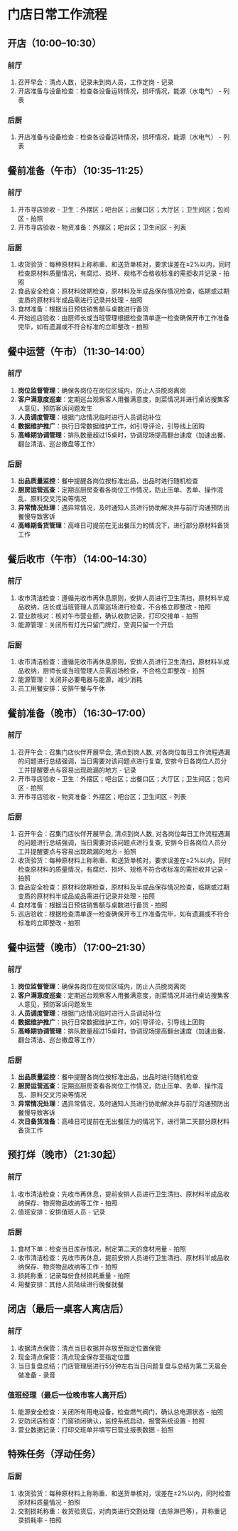 # 门店日常工作流程

## 开店（10:00–10:30）

### 前厅
1. 召开早会：清点人数，记录未到岗人员，工作定岗 - 记录
2. 开店准备与设备检查：检查各设备运转情况，损坏情况，能源（水电气） - 列表

### 后厨
1. 开店准备与设备检查：检查各设备运转情况，损坏情况，能源（水电气） - 列表


## 餐前准备（午市）（10:35–11:25）

### 前厅
1. 开市寻店验收 - 卫生：外摆区；吧台区；出餐口区；大厅区；卫生间区；包间区 - 拍照
2. 开市寻店验收 - 物资准备：外摆区；吧台区；卫生间区 - 列表

### 后厨
1. 收货验货：每种原材料上称称重、和送货单核对，要求误差在±2%以内，同时检查原材料质量情况，有腐烂、损坏、规格不合格收标准的需拒收并记录 - 拍照
2. 食品安全检查：原材料效期检查，原材料及半成品保存情况检查，临期或过期变质的原材料半成品需进行记录并处理 - 拍照
3. 食材准备：根据当日预估销售额与桌数进行备货
4. 开始巡店验收：由厨师长或当班管理根据检查清单逐一检查确保开市工作准备完毕，如有遗漏或不符合标准的立即整改 - 拍照

## 餐中运营（午市）（11:30–14:00）

### 前厅
1. **岗位监督管理**：确保各岗位在岗位区域内，防止人员脱岗离岗
2. **客户满意度巡查**：定期巡台观察客人用餐满意度，剖菜情况并进行桌访搜集客人意见，预防客诉问题发生
3. **人员调度管理**：根据门店情况临时进行人员调动补位
4. **数据维护推广**：执行日常数据维护工作，如引导评论，引导线上团购
5. **高峰期协调管理**：排队数量超过15桌时，协调现场提高翻台速度（加速出餐、翻台清洁、巡台撤盘等工作）

### 后厨
1. **出品质量监控**：餐中提醒各岗位按标准出品，出品时进行随机检查
2. **厨房运营巡查**：定期巡厨房查看各岗位工作情况，防止压单、丢单、操作混乱、原料交叉污染等情况 
3. **异常情况处理**：遇异常情况，及时通知人员进行协助解决并与前厅沟通预防出餐慢导致客诉
4. **高峰期备货管理**：高峰日可提前在无出餐压力的情况下，进行部分原材料备货工作

## 餐后收市（午市）（14:00–14:30）

### 前厅
1. 收市清洁检查：遵循先收市再休息原则，安排人员进行卫生清扫，原材料半成品收纳，店长或当班管理人员需巡场进行检查，不合格立即整改 - 拍照
2. 营业款核对：核对午市营业额，确认收款记录，打印交接单 - 拍照
3. 能源管理：关闭所有灯光只留门牌灯，空调只留一个开启

### 后厨
1. 收市清洁检查：遵循先收市再休息原则，安排人员进行卫生清扫，原材料半成品收纳，厨师长或当班管理人员需巡场检查，不合格立即整改 - 拍照
2. 能源管理：关闭非必要电器与能源，减少消耗 
3. 员工用餐安排：安排午餐与午休

## 餐前准备（晚市）（16:30–17:00）

### 前厅
1. 召开午会：召集门店伙伴开展早会, 清点到岗人数, 对各岗位每日工作流程遇漏的问题进行总结强调，当日需要对该问题点进行复查, 安排今日各岗位人员分工并提醒要点与容易出现疏漏的地方 - 记录
2. 开市寻店验收 - 卫生：外摆区；吧台区；出餐口区；大厅区；卫生间区；包间区 - 拍照
3. 开市寻店验收 - 物资准备：外摆区；吧台区；卫生间区 - 列表

### 后厨
1. 召开午会：召集门店伙伴开展早会, 清点到岗人数, 对各岗位每日工作流程遇漏的问题进行总结强调，当日需要对该问题点进行复查, 安排今日各岗位人员分工并提醒要点与容易出现疏漏的地方 - 拍照
2. 收货验货：每种原材料上称称重、和送货单核对，要求误差在±2%以内，同时检查原材料的质量情况，有腐烂、损坏、规格不符合收标准的需拒收并记录 - 拍照
3. 食品安全检查：原材料效期检查，原材料及半成品保存情况检查，临期或过期变质的原材料半成品成品需进行记录并处理 - 拍照
4. 食材准备：根据当日预估销售额与桌数进行备货 - 拍照
5. 巡店验收：根据检查清单逐一检查确保开市工作准备完毕，如有遗漏或不符合标准的立即整改 - 拍照

## 餐中运营（晚市）（17:00–21:30）

### 前厅
1. **岗位监督管理**：确保各岗位在岗位区域内，防止人员脱岗离岗
2. **客户满意度巡查**：定期巡台观察客人用餐满意度，剖菜情况并进行桌访搜集客人意见，预防客诉问题发生
3. **人员调度管理**：根据门店情况临时进行人员调动补位
4. **数据维护推广**：执行日常数据维护工作，如引导评论，引导线上团购
5. **高峰期协调管理**：排队数量超过15桌时，协调现场提高翻台速度（加速出餐、翻台清洁、巡台撤盘等工作）

### 后厨
1. **出品质量监控**：餐中提醒各岗位按标准出品，出品时进行随机检查
2. **厨房运营巡查**：定期巡厨房查看各岗位工作情况，防止压单、丢单、操作混乱、原料交叉污染等情况
3. **异常情况处理**：遇异常情况，及时通知人员进行协助解决并与前厅沟通预防出餐慢导致客诉
4. **次日备货准备**：高峰日可提前在无出餐压力的情况下，进行第二天部分原材料备货工作

## 预打烊（晚市）（21:30起）

### 前厅
1. 收市清洁检查：先收市再休息，提前安排人员进行卫生清扫、原材料半成品收纳保存、物资物品收纳等工作 - 拍照
2. 值班安排：安排值班人员 - 记录

### 后厨
1. 食材下单：检查当日库存情况，制定第二天的食材用量 - 拍照
2. 收市清洁检查：先收市再休息，提前安排人员进行卫生清扫、原材料半成品收纳保存、物资物品收纳等工作 - 拍照
3. 损耗称重：记录每份食材损耗重量 - 拍照
4. 用餐安排：其他人员陆续进行晚餐就餐

## 闭店（最后一桌客人离店后）
### 前厅
1. 收据清点保管：清点当日收据并存放至指定位置保管
2. 现金清点保管：清点现金保存至指定位置
3. 当日复盘总结：门店管理层进行5分钟左右当日问题复盘与总结为第二天晨会做准备 - 录音

### 值班经理（最后一位晚市客人离开后）
1. 能源安全检查：关闭所有用电设备，检查燃气阀门，确认总电源状态 - 拍照
2. 安防闭店检查：门窗锁闭确认，监控系统启动，报警系统设置 - 拍照
3. 营业数据记录：打印交班单并填写日营业报表数据 - 拍照

## 特殊任务（浮动任务）

### 后厨
1. 收货验货：每种原材料上称称重、和送货单核对，误差在±2%以内，同时检查原材料质量情况 - 拍照
2. 交割损耗称重：收货验货后，对肉类进行交割处理（去除淋巴等），并称重记录损耗率 - 拍照

